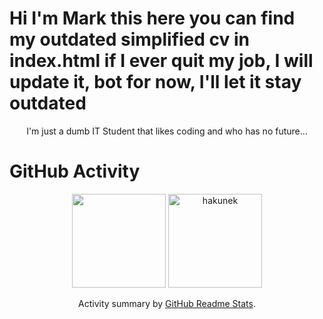 
<h1> Hi I'm Mark this here you can find my outdated simplified cv in index.html if I ever quit my job, I will update it, bot for now, I'll let it stay outdated</h1>
<p align="center">I'm just a dumb IT Student that likes coding and who has no future...</p>
<!-- <h1>Technologies</h1>
<p align="center">
  <a text-decoration="none" href="https://nodejs.org/" title="Node.js">
    <img src="https://devicons.github.io/devicon/devicon.git/icons/nodejs/nodejs-original-wordmark.svg" alt="nodejs" width="40" height="40"/>
  </a>
  <a href="https://golang.org/" title="GoLang">
    <img src="https://golang.org/lib/godoc/images/go-logo-blue.svg" alt="golang" width="40" height="40"/>
  </a>
  <a href="https://docs.microsoft.com/en-us/dotnet/csharp/" title="CSharp">
    <img src="https://devicons.github.io/devicon/devicon.git/icons/csharp/csharp-original.svg" alt="csharp" width="40" height="40"/>
  </a>
  <a href="https://isocpp.org/" title="C++">
    <img src="https://sdtimes.com/wp-content/uploads/2018/03/cpppp.png" alt="cpp" width="40" height="40"/>
  </a>
  <a href="https://www.w3.org/TR/CSS2/" title="Cascading Style Sheet">
    <img src="https://devicons.github.io/devicon/devicon.git/icons/css3/css3-original-wordmark.svg" alt="css3" width="40" height="40"/>
  </a>
  <a href="https://html.spec.whatwg.org/" title="HyperText Markup Language">
    <img src="https://devicons.github.io/devicon/devicon.git/icons/html5/html5-original-wordmark.svg" alt="html5" width="40" height="40"/>
  </a>
  <a href="https://en.wikipedia.org/wiki/JavaScript" title="JavaScript">
    <img src="https://devicons.github.io/devicon/devicon.git/icons/javascript/javascript-original.svg" alt="javascript" width="40" height="40"/>
  </a>
  <a href="https://vuejs.org/" title="VueJs">
    <img src="https://devicons.github.io/devicon/devicon.git/icons/vuejs/vuejs-original-wordmark.svg" alt="vuejs" width="40" height="40"/>
  </a>
  <a href="https://reactjs.org/" title="ReactJs">
    <img src="https://devicons.github.io/devicon/devicon.git/icons/react/react-original-wordmark.svg" alt="react" width="40" height="40"/>
  </a>
  <a href="https://redis.io/" title="Redis">
    <img src="https://devicons.github.io/devicon/devicon.git/icons/redis/redis-original-wordmark.svg" alt="redis" width="40" height="40"/>
  </a>
  <a href="https://www.mongodb.com/" title="MongoDB">
    <img src="https://devicons.github.io/devicon/devicon.git/icons/mongodb/mongodb-original-wordmark.svg" alt="mongodb" width="40" height="40"/> 
  </a>
  <a href="http://expressjs.com/" title="ExpressJs">
    <img src="https://devicons.github.io/devicon/devicon.git/icons/express/express-original-wordmark.svg" alt="express" width="40" height="40"/>
  </a>
  <a href="https://www.electronjs.org/" title="ElectronJs">
    <img src="https://devicons.github.io/devicon/devicon.git/icons/electron/electron-original.svg" alt="electron" width="40" height="40"/>
  </a>
  <a href="https://getbootstrap.com/" title="Bootstrap">
    <img src="https://devicons.github.io/devicon/devicon.git/icons/bootstrap/bootstrap-plain.svg" alt="bootstrap" width="40" height="40"/>
  </a>
  <a href="https://canvasjs.com/" title="CanvasJs">
    <img src="https://raw.githubusercontent.com/Hardik0307/Hardik0307/master/assets/canvasjs-charts.svg" alt="canvasjs" width="40" height="40"/>
  </a>
  <a href="https://discord.js.org/" title="DiscordJs">
    <img src="https://discord.js.org/static/logo-square.png" alt="discordjs" width="40" height="40"/>
  </a>
  <a href="https://www.chartjs.org/" title="ChartJS">
    <img src="https://www.chartjs.org/media/logo-title.svg" alt="chartjs" width="40" height="40"/>
  </a>
  <a href="https://www.figma.com/" title="Figma">
    <img src="https://www.vectorlogo.zone/logos/figma/figma-icon.svg" alt="figma" width="40" height="40"/>
  </a>
  <a href="https://heroku.com/" title="Heroku">
    <img src="https://brand.heroku.com/static/media/heroku-logotype-vertical.f7e1193f.svg" alt="heroku" width="40" height="40"/>
  </a>
  <a href="https://www.linuxfoundation.org/" title="Linux">
    <img src="https://devicons.github.io/devicon/devicon.git/icons/linux/linux-original.svg" alt="linux" width="40" height="40"/>
  </a>
  <a title="Bash">
    <img src="https://www.vectorlogo.zone/logos/gnu_bash/gnu_bash-icon.svg" alt="bash" width="40" height="40"/> 
  </a>
  <a href="https://git-scm.com/" title="Git">
    <img src="https://www.vectorlogo.zone/logos/git-scm/git-scm-icon.svg" alt="git" width="40" height="40"/>
  </a>
  <a href="https://pm2.keymetrics.io/" title="PM2">
    <img src="https://cdn.opsmatters.com/sites/default/files/logos/pm2-thumb.png" alt="pm2" width="40" height="40"/>
  </a>
  <a href="https://www.npmjs.com/" title="Node Package Manager">
    <img src="https://clipground.com/images/npm-logo-png-6.png" alt="npm" width="40" height="40"/>
  </a>
  <a href="https://cloudflare.org" title="Cloudflare">
    <img src="https://www.cloudflare.com/img/cf-facebook-card.png" alt="cloudflare" width="40" height="40"/>
  </a>
  <a href="https://code.visualstudio.com/" title="Visual Studio Code">
    <img src="https://upload.wikimedia.org/wikipedia/commons/thumb/9/9a/Visual_Studio_Code_1.35_icon.svg/1200px-Visual_Studio_Code_1.35_icon.svg.png" alt="vsc" width="40" height="40">
  </a>
  <a href="https://developer.android.com/studio" title="Android Studio">
    <img src="https://appjoy.org/wp-content/uploads/2016/05/Android-Studio-Logo.png" alt="android studio" width="40" height="40">
  </a>
  <a href="https://dart.dev/" title="Dart">
    <img src="https://upload.wikimedia.org/wikipedia/commons/7/7e/Dart-logo.png" alt="dart" width="40" height="40">
  </a>
  <a href="https://flutter.dev/" title="Flutter">
    <img src="https://strattonapps.com/wp-content/uploads/2020/02/flutter-logo-5086DD11C5-seeklogo.com_.png" alt="flutter" width="40" height="40">
  </a>
 </p> -->
 
 <h1>GitHub Activity</h1>
 <p align="center">
   <img height="150px" src="https://github-readme-stats.vercel.app/api?username=Hakunek&show_icons=true&count_private=true&theme=tokyonight" />&nbsp;<img height="150px" src="https://github-readme-stats.vercel.app/api/top-langs/?username=Hakunek&layout=compact&count_private=true&theme=tokyonight" alt="hakunek" />
</p>

<p align="center">Activity summary by <a href="https://github.com/anuraghazra/github-readme-stats">GitHub Readme Stats</a>.</p>
